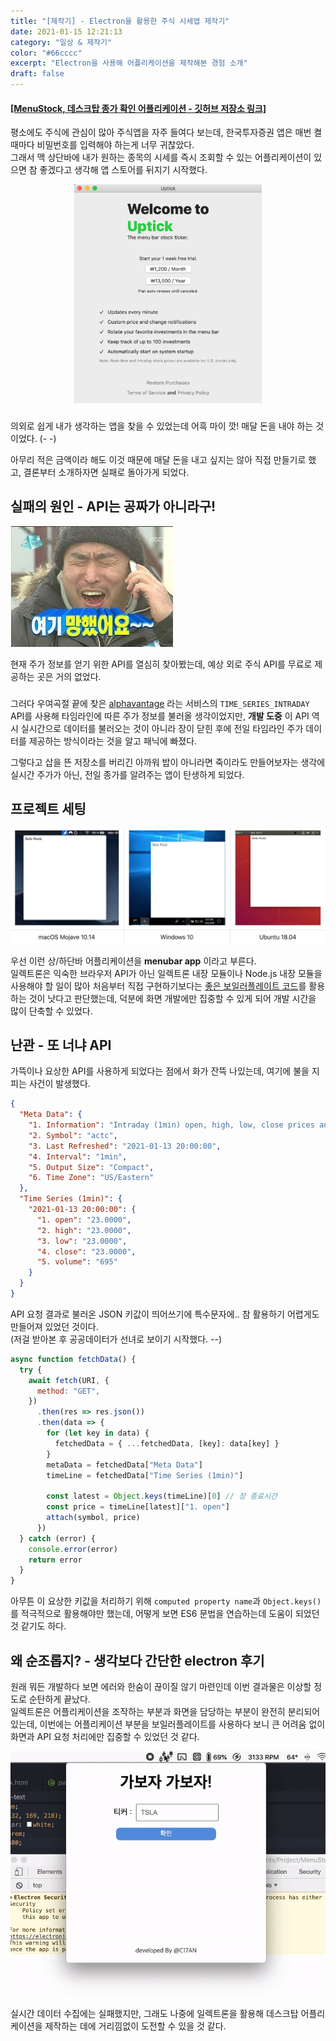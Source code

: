 ```yaml
---
title: "[제작기] - Electron을 활용한 주식 시세앱 제작기"
date: 2021-01-15 12:21:13
category: "일상 & 제작기"
color: "#66cccc"
excerpt: "Electron을 사용해 어플리케이션을 제작해본 경험 소개"
draft: false
---
```


#### [[MenuStock, 데스크탑 종가 확인 어플리케이션 - 깃허브 저장소 링크]](https://github.com/C17AN/MenuStock)

평소에도 주식에 관심이 많아 주식앱을 자주 들여다 보는데, 한국투자증권 앱은 매번 켤때마다 비밀번호를 입력해야 하는게 너무 귀찮았다.  
그래서 맥 상단바에 내가 원하는 종목의 시세를 즉시 조회할 수 있는 어플리케이션이 있으면 참 좋겠다고 생각해 앱 스토어를 뒤지기 시작했다.

<div style = "width: 300px; margin-left: auto;
  margin-right: auto;">
<img src = '1.png' alt = "1" />
</div>

###

의외로 쉽게 내가 생각하는 앱을 찾을 수 있었는데 어흑 마이 깟! 매달 돈을 내야 하는 것이었다. (- -)

아무리 적은 금액이라 해도 이것 때문에 매달 돈을 내고 싶지는 않아 직접 만들기로 했고, 결론부터 소개하자면 실패로 돌아가게 되었다.

## 실패의 원인 - API는 공짜가 아니라구!

<p>
<img src = '3.png' alt = "3" />
</p>

현재 주가 정보를 얻기 위한 API를 열심히 찾아봤는데, 예상 외로 주식 API를 무료로 제공하는 곳은 거의 없었다.

###

그러다 우여곡절 끝에 찾은 [alphavantage](https://www.alphavantage.co/documentation/) 라는 서비스의 `TIME_SERIES_INTRADAY` API를 사용해 타임라인에 따른 주가 정보를 불러올 생각이었지만, **개발 도중** 이 API 역시 실시간으로 데이터를 불러오는 것이 아니라 장이 닫힌 후에 전일 타임라인 주가 데이터를 제공하는 방식이라는 것을 알고 패닉에 빠졌다.

그렇다고 삽을 뜬 저장소를 버리긴 아까워 밥이 아니라면 죽이라도 만들어보자는 생각에 실시간 주가가 아닌, 전일 종가를 알려주는 앱이 탄생하게 되었다.

## 프로젝트 세팅

<p>
<img src = '2.png' alt = "2" />
</p>

우선 이런 상/하단바 어플리케이션을 **menubar app** 이라고 부른다.  
일렉트론은 익숙한 브라우저 API가 아닌 일렉트론 내장 모듈이나 Node.js 내장 모듈을 사용해야 할 일이 많아 처음부터 직접 구현하기보다는 [좋은 보일러플레이트 코드](https://github.com/maxogden/menubar)를 활용하는 것이 낫다고 판단했는데, 덕분에 화면 개발에만 집중할 수 있게 되어 개발 시간을 많이 단축할 수 있었다.

## 난관 - 또 너냐 API

가뜩이나 요상한 API를 사용하게 되었다는 점에서 화가 잔뜩 나있는데, 여기에 불을 지피는 사건이 발생했다.

```json
{
  "Meta Data": {
    "1. Information": "Intraday (1min) open, high, low, close prices and volume",
    "2. Symbol": "actc",
    "3. Last Refreshed": "2021-01-13 20:00:00",
    "4. Interval": "1min",
    "5. Output Size": "Compact",
    "6. Time Zone": "US/Eastern"
  },
  "Time Series (1min)": {
    "2021-01-13 20:00:00": {
      "1. open": "23.0000",
      "2. high": "23.0000",
      "3. low": "23.0000",
      "4. close": "23.0000",
      "5. volume": "695"
    }
  }
}
```

API 요청 결과로 불러온 JSON 키값이 띄어쓰기에 특수문자에.. 참 활용하기 어렵게도 만들어져 있었던 것이다.  
(저걸 받아본 후 공공데이터가 선녀로 보이기 시작했다. --)

```js
async function fetchData() {
  try {
    await fetch(URI, {
      method: "GET",
    })
      .then(res => res.json())
      .then(data => {
        for (let key in data) {
          fetchedData = { ...fetchedData, [key]: data[key] }
        }
        metaData = fetchedData["Meta Data"]
        timeLine = fetchedData["Time Series (1min)"]

        const latest = Object.keys(timeLine)[0] // 장 종료시간
        const price = timeLine[latest]["1. open"]
        attach(symbol, price)
      })
  } catch (error) {
    console.error(error)
    return error
  }
}
```

아무튼 이 요상한 키값을 처리하기 위해 `computed property name`과 `Object.keys()`를 적극적으로 활용해야만 했는데, 어떻게 보면 ES6 문법을 연습하는데 도움이 되었던 것 같기도 하다.

## 왜 순조롭지? - 생각보다 간단한 electron 후기

원래 뭐든 개발하다 보면 에러와 한숨이 끊이질 않기 마련인데 이번 결과물은 이상할 정도로 순탄하게 끝났다.  
일렉트론은 어플리케이션을 조작하는 부분과 화면을 담당하는 부분이 완전히 분리되어 있는데, 이번에는 어플리케이션 부분을 보일러플레이트를 사용하다 보니 큰 어려움 없이 화면과 API 요청 처리에만 집중할 수 있었던 것 같다.

![5](./5.gif)

실시간 데이터 수집에는 실패했지만, 그래도 나중에 일렉트론을 활용해 데스크탑 어플리케이션을 제작하는 데에 거리낌없이 도전할 수 있을 것 같다.
